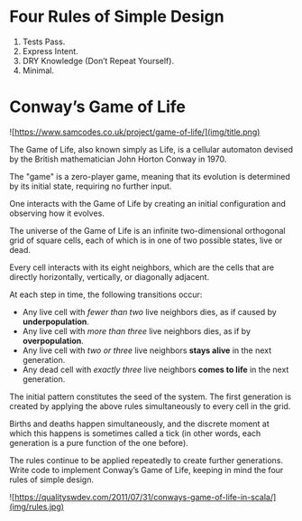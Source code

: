 # Four Rules of Simple Design

1. Tests Pass.
2. Express Intent.
3. DRY Knowledge (Don’t Repeat Yourself).
4. Minimal.

# Conway’s Game of Life

![https://www.samcodes.co.uk/project/game-of-life/](img/title.png)

The Game of Life, also known simply as Life, is a cellular automaton devised by the British mathematician John Horton Conway in 1970.

The "game" is a zero-player game, meaning that its evolution is determined by its initial state, requiring no further input.

One interacts with the Game of Life by creating an initial configuration and observing how it evolves. 

The universe of the Game of Life is an infinite two-dimensional orthogonal grid of square cells, each of which is in one of two possible states, live or dead. 

Every cell interacts with its eight neighbors, which are the cells that are directly horizontally, vertically, or diagonally adjacent.

At each step in time, the following transitions occur:

- Any live cell with _fewer than two_ live neighbors dies, as if caused by **underpopulation**.
- Any live cell with _more than three_ live neighbors dies, as if by **overpopulation**.
- Any live cell with _two or three_ live neighbors **stays alive** in the next generation.
- Any dead cell with _exactly three_ live neighbors **comes to life** in the next generation.

The initial pattern constitutes the seed of the system. The first generation is created by applying the above rules simultaneously to every cell in the grid. 

Births and deaths happen simultaneously, and the discrete moment at which this happens is sometimes called a tick (in other words, each generation is a pure function of the one before). 

The rules continue to be applied repeatedly to create further generations.
Write code to implement Conway’s Game of Life, keeping in mind the four rules of simple design.

![https://qualityswdev.com/2011/07/31/conways-game-of-life-in-scala/](img/rules.jpg)